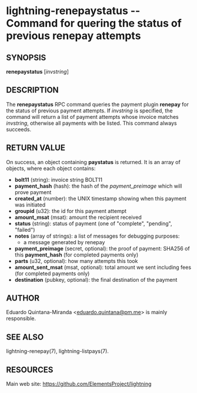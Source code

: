 lightning-renepaystatus -- Command for quering the status of previous renepay attempts
======================================================================================

SYNOPSIS
--------

**renepaystatus** [*invstring*]


DESCRIPTION
-----------

The **renepaystatus** RPC command queries the payment plugin **renepay**
for the status of previous payment attempts.
If *invstring* is specified, the command will return a list of payment attempts
whose invoice matches *invstring*, otherwise all payments with be listed.
This command always succeeds.

RETURN VALUE
------------

[comment]: # (GENERATE-FROM-SCHEMA-START)
On success, an object containing **paystatus** is returned.  It is an array of objects, where each object contains:

- **bolt11** (string): invoice string BOLT11
- **payment\_hash** (hash): the hash of the *payment\_preimage* which will prove payment
- **created\_at** (number): the UNIX timestamp showing when this payment was initiated
- **groupid** (u32): the id for this payment attempt
- **amount\_msat** (msat): amount the recipient received
- **status** (string): status of payment (one of "complete", "pending", "failed")
- **notes** (array of strings): a list of messages for debugging purposes:
  - a message generated by renepay
- **payment\_preimage** (secret, optional): the proof of payment: SHA256 of this **payment\_hash** (for completed payments only)
- **parts** (u32, optional): how many attempts this took
- **amount\_sent\_msat** (msat, optional): total amount we sent including fees (for completed payments only)
- **destination** (pubkey, optional): the final destination of the payment

[comment]: # (GENERATE-FROM-SCHEMA-END)

AUTHOR
------

Eduardo Quintana-Miranda <<eduardo.quintana@pm.me>> is mainly responsible.

SEE ALSO
--------

lightning-renepay(7), lightning-listpays(7).

RESOURCES
---------

Main web site: <https://github.com/ElementsProject/lightning>

[comment]: # ( SHA256STAMP:3dfae7499b76853c08d307d8d723933ab680f6827ff079569af97ba2dda03833)
